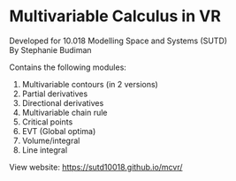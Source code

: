 # Multivariable Calculus in VR

Developed for 10.018 Modelling Space and Systems (SUTD)
<br> By Stephanie Budiman

Contains the following modules:
1. Multivariable contours (in 2 versions)
2. Partial derivatives
3. Directional derivatives
4. Multivariable chain rule
5. Critical points
6. EVT (Global optima)
7. Volume/integral
8. Line integral

View website: https://sutd10018.github.io/mcvr/

